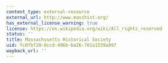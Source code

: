 ```yaml
---
content_type: external-resource
external_url: http://www.masshist.org/
has_external_license_warning: true
license: https://en.wikipedia.org/wiki/All_rights_reserved
status: ''
title: Massachusetts Historical Society
uid: fc0fbf20-0ccd-496b-ba26-701a1539a997
wayback_url: ''
---
```

